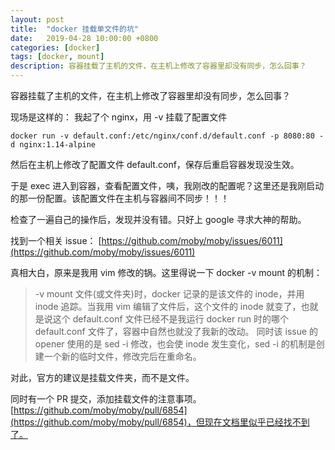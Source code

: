 ```yaml
---
layout: post
title:  "docker 挂载单文件的坑"
date:   2019-04-28 10:00:00 +0800
categories: [docker]
tags: [docker, mount]
description: 容器挂载了主机的文件，在主机上修改了容器里却没有同步，怎么回事？
---
```


容器挂载了主机的文件，在主机上修改了容器里却没有同步，怎么回事？

现场是这样的：
我起了个 nginx，用 -v 挂载了配置文件

``` shell
docker run -v default.conf:/etc/nginx/conf.d/default.conf -p 8080:80 -d nginx:1.14-alpine
```

然后在主机上修改了配置文件 default.conf，保存后重启容器发现没生效。

于是 exec 进入到容器，查看配置文件，咦，我刚改的配置呢？这里还是我刚启动的那一份配置。该配置文件在主机与容器间不同步！！！

检查了一遍自己的操作后，发现并没有错。只好上 google 寻求大神的帮助。

找到一个相关 issue： [https://github.com/moby/moby/issues/6011](https://github.com/moby/moby/issues/6011)

真相大白，原来是我用 vim 修改的锅。这里得说一下 docker -v mount 的机制：

> -v mount 文件(或文件夹)时，docker 记录的是该文件的 inode，并用 inode 追踪。当我用 vim 编辑了文件后，这个文件的 inode 就变了，也就是说这个 default.conf 文件已经不是我运行 docker run 时的哪个 default.conf 文件了，容器中自然也就没了我新的改动。
> 同时该 issue 的 opener 使用的是 sed -i 修改，也会使 inode 发生变化，sed -i 的机制是创建一个新的临时文件，修改完后在重命名。

对此，官方的建议是挂载文件夹，而不是文件。

同时有一个 PR 提交，添加挂载文件的注意事项。[https://github.com/moby/moby/pull/6854](https://github.com/moby/moby/pull/6854)，但现在文档里似乎已经找不到了。